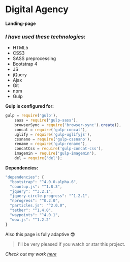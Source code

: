 # Digital Agency
**Landing-page**

### _I have used these technologies:_
* HTML5
* CSS3
* SASS preprocessing
* Bootstrap 4
* JS
* jQuery
* Ajax
* Git
* npm
* Gulp

**Gulp is configured for:**
```javascript
gulp = require('gulp'),
    sass = require('gulp-sass'),
    browserSync = require('browser-sync').create(),
    concat = require('gulp-concat'),
    uglify = require('gulp-uglifyjs'),
    cssnano = require('gulp-cssnano'),
    rename = require('gulp-rename'),
    concatCss = require('gulp-concat-css'),
    imagemin = require('gulp-imagemin'),
    del = require('del');
```
**Dependencies:**
```javascript
"dependencies": {
  "bootstrap": "^4.0.0-alpha.6",
  "countup.js": "^1.8.3",
  "jquery": "^3.2.1",
  "jquery-circle-progress": "^1.2.1",
  "nprogress": "^0.2.0",
  "particles.js": "^2.0.0",
  "tether": "^1.4.0",
  "waypoints": "^4.0.1",
  "wow.js": "^1.2.2"
}
```

Also this page is fully adaptive :sunglasses:

> I'll be very pleased if you watch or star this project.

_Check out my work [here](https://oxyyyyy.github.io/digital_agency/)_
